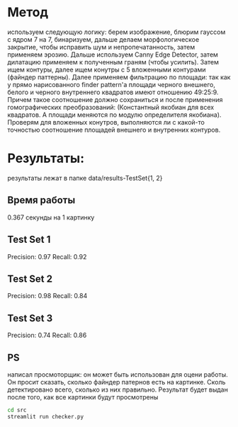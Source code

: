 # Метод
используем следующую логику:
берем изображение, блюрим гауссом с ядром 7 на 7, бинаризуем, дальше делаем морфологическое закрытие, чтобы исправить шум и непропечатанность, затем применяем эрозию. Дальше используем Canny Edge Detector, затем дилатацию применяем к полученным граням (чтобы усилить). Затем ищем контуры, далее ищем конутры с 5 вложенными контурами (файндер паттерны). Далее применяем фильтрацию по площади: так как у прямо нарисованного finder pattern'a площади черного внешнего, белого и черного внутреннего квадратов имеют отношению 49:25:9. Причем такое соотношение должно сохраниться и после применения гомографических преобразований: (Константный якобиан для всех квадратов. А площади меняются по модулю определителя якобиана). Проверям для вложенных конутров, выполняются ли с какой-то точностью соотношение площадей внешнего и внутренних контуров.

# Результаты:
результаты лежат в папке data/results-TestSet{1, 2}
## Время работы
0.367 секунды на 1 картинку
## Test Set 1
Precision: 0.97 Recall: 0.92
## Test Set 2
Precision: 0.98 Recall: 0.84
## Test Set 3
Precision: 0.74 Recall: 0.86

## PS
написал просмоторщик:
он может быть использован для оцени работы. Он просит сказать, сколько файндер патернов есть на картинке. Сколь детектировано всего, сколько из них правильно. Результат будет выдан после того, как все картинки будут просмотрены
```sh
cd src
streamlit run checker.py
```





